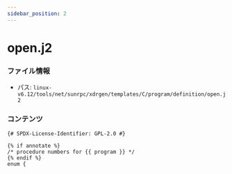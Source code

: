 ```yaml
---
sidebar_position: 2
---
```

# open.j2

### ファイル情報

- パス: `linux-v6.12/tools/net/sunrpc/xdrgen/templates/C/program/definition/open.j2`

### コンテンツ

```j2
{# SPDX-License-Identifier: GPL-2.0 #}

{% if annotate %}
/* procedure numbers for {{ program }} */
{% endif %}
enum {

```

